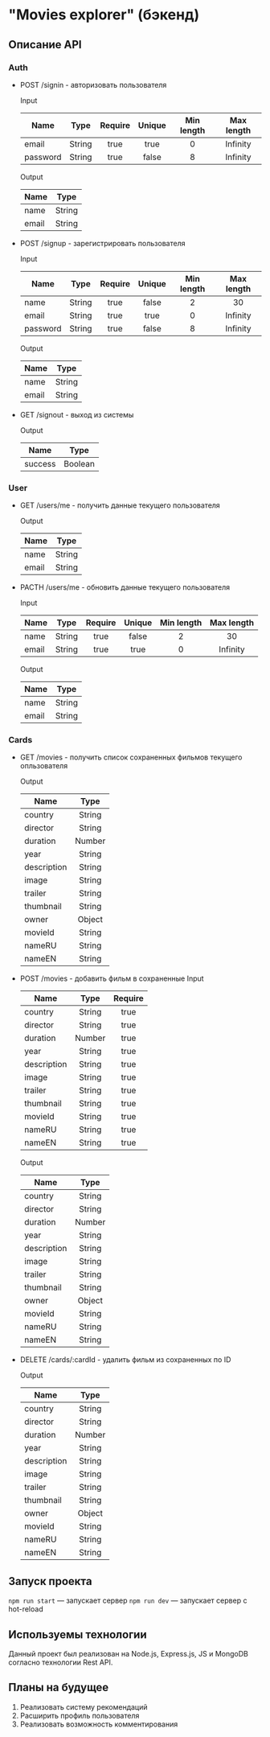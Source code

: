 # "Movies explorer" (бэкенд)

## Описание API

### Auth
+ POST /signin - авторизовать пользователя

    Input

    Name     | Type   | Require | Unique | Min length | Max length
    -------- |:------:|:-------:|:------:|:----------:|:----------:
    email    | String | true    | true   | 0          | Infinity
    password | String | true    | false  | 8          | Infinity

    Output

    Name  | Type
    ----- |:---:
    name  | String
    email | String

+ POST /signup - зарегистрировать пользователя

    Input

    Name     | Type   | Require | Unique | Min length | Max length
    -------- |:------:|:-------:|:------:|:----------:|:----------:
    name     | String | true    | false  | 2          | 30
    email    | String | true    | true   | 0          | Infinity
    password | String | true    | false  | 8          | Infinity

    Output

    Name  | Type
    ----- |:---:
    name  | String
    email | String

+ GET /signout - выход из системы

    Output

    Name    | Type
    ------- |:---:
    success | Boolean

### User

+ GET /users/me - получить данные текущего пользователя

    Output

    Name  | Type
    ----- |:---:
    name  | String
    email | String

+ PACTH /users/me - обновить данные текущего пользователя

    Input

    Name  | Type   | Require | Unique | Min length | Max length
    ----- |:------:|:-------:|:------:|:----------:|:---:
    name  | String | true    | false  | 2          | 30
    email | String | true    | true   | 0          | Infinity

    Output

    Name  | Type
    ----- |:---:
    name  | String
    email | String

### Сards

+ GET /movies - получить список сохраненных фильмов текущего опльзователя

    Output

    Name        | Type
    ------------|:---:
    country     | String
    director    | String
    duration    | Number
    year        | String
    description | String
    image       | String
    trailer     | String
    thumbnail   | String
    owner       | Object
    movieId     | String
    nameRU      | String
    nameEN      | String

+ POST /movies - добавить фильм в сохраненные
    Input

    Name        | Type   | Require
    ------------|:------:|:------:
    country     | String | true
    director    | String | true
    duration    | Number | true
    year        | String | true
    description | String | true
    image       | String | true
    trailer     | String | true
    thumbnail   | String | true
    movieId     | String | true
    nameRU      | String | true
    nameEN      | String | true

    Output

    Name        | Type
    ------------|:---:
    country     | String
    director    | String
    duration    | Number
    year        | String
    description | String
    image       | String
    trailer     | String
    thumbnail   | String
    owner       | Object
    movieId     | String
    nameRU      | String
    nameEN      | String

+ DELETE /cards/:cardId - удалить фильм из сохраненных по ID

    Output

    Name        | Type
    ------------|:---:
    country     | String
    director    | String
    duration    | Number
    year        | String
    description | String
    image       | String
    trailer     | String
    thumbnail   | String
    owner       | Object
    movieId     | String
    nameRU      | String
    nameEN      | String

## Запуск проекта

`npm run start` — запускает сервер
`npm run dev` — запускает сервер с hot-reload


## Используемы технологии

Данный проект был реализован на Node.js, Express.js, JS и MongoDB согласно технологии Rest API.

## Планы на будущее

1. Реализовать систему рекомендаций
2. Расширить профиль пользователя
3. Реализовать возможность комментирования
